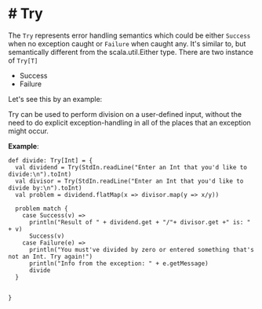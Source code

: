 # # Try 

The `Try` represents error handling semantics which could be either  `Success` when no exception caught or `Failure` when caught any.
 It's similar to, but semantically different from the scala.util.Either type.
 There are two instance of `Try[T]` 
   -  Success   
   - Failure
   
Let's see this by an example: 

Try can be used to perform division on a user-defined input, without the need to do explicit exception-handling in all of the places that an exception might occur.

**Example**:
```
def divide: Try[Int] = {
  val dividend = Try(StdIn.readLine("Enter an Int that you'd like to divide:\n").toInt)
  val divisor = Try(StdIn.readLine("Enter an Int that you'd like to divide by:\n").toInt)
  val problem = dividend.flatMap(x => divisor.map(y => x/y))
  
  problem match {
    case Success(v) =>
      println("Result of " + dividend.get + "/"+ divisor.get +" is: " + v)
      Success(v)
    case Failure(e) =>
      println("You must've divided by zero or entered something that's not an Int. Try again!")
      println("Info from the exception: " + e.getMessage)
      divide
  }

    
}
```
